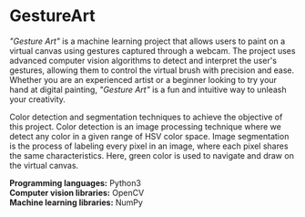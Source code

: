 # GestureArt
<i>"Gesture Art"</i> is a machine learning project that allows users to paint on a virtual canvas using gestures captured through a webcam. The project uses advanced computer vision algorithms to detect and interpret the user's gestures, allowing them to control the virtual brush with precision and ease. Whether you are an experienced artist or a beginner looking to try your hand at digital painting, <i>"Gesture Art"</i> is a fun and intuitive way to unleash your creativity.<br>

Color detection and segmentation techniques to achieve the objective of this project. Color detection is an image processing technique where we detect any color in a given range of HSV color space. Image segmentation is the process of labeling every pixel in an image, where each pixel shares the same characteristics. Here, green color is used to navigate and draw on the virtual canvas.<br>

<b>Programming languages:</b> Python3<br>
<b>Computer vision libraries:</b> OpenCV<br>
<b>Machine learning libraries:</b> NumPy
